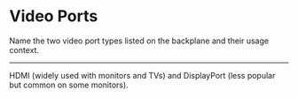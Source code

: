 # Video Ports

Name the two video port types listed on the backplane and their usage context.

---

HDMI (widely used with monitors and TVs) and DisplayPort (less popular but common on some monitors).